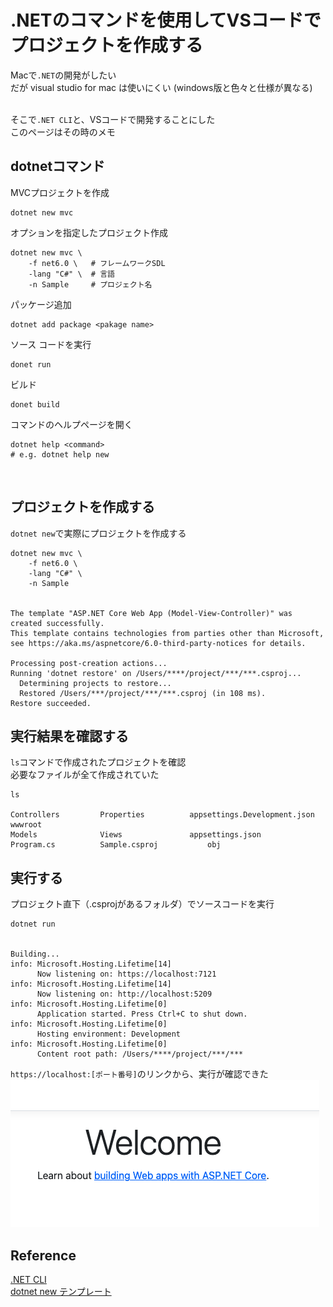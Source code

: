# .NETのコマンドを使用してVSコードでプロジェクトを作成する
Macで`.NET`の開発がしたい<br>
だが visual studio for mac は使いにくい (windows版と色々と仕様が異なる)<br><br>

そこで`.NET CLI`と、VSコードで開発することにした<br>
このページはその時のメモ<br>

## dotnetコマンド
MVCプロジェクトを作成
```
dotnet new mvc
```
オプションを指定したプロジェクト作成
```
dotnet new mvc \
    -f net6.0 \   # フレームワークSDL
    -lang "C#" \  # 言語　
    -n Sample     # プロジェクト名
```

パッケージ追加
```
dotnet add package <pakage name>
```

ソース コードを実行
```
donet run
```

ビルド
```
donet build
```

コマンドのヘルプページを開く
```
dotnet help <command>
# e.g. dotnet help new
```
<br>

## プロジェクトを作成する
`dotnet new`で実際にプロジェクトを作成する
```
dotnet new mvc \
    -f net6.0 \
    -lang "C#" \
    -n Sample


The template "ASP.NET Core Web App (Model-View-Controller)" was created successfully.
This template contains technologies from parties other than Microsoft, see https://aka.ms/aspnetcore/6.0-third-party-notices for details.

Processing post-creation actions...
Running 'dotnet restore' on /Users/****/project/***/***.csproj...
  Determining projects to restore...
  Restored /Users/***/project/***/***.csproj (in 108 ms).
Restore succeeded.
```
## 実行結果を確認する
`ls`コマンドで作成されたプロジェクトを確認<br>
必要なファイルが全て作成されていた
```
ls

Controllers			Properties			appsettings.Development.json	wwwroot
Models				Views				appsettings.json
Program.cs			Sample.csproj			obj
```

## 実行する
プロジェクト直下（.csprojがあるフォルダ）でソースコードを実行
```
dotnet run


Building...
info: Microsoft.Hosting.Lifetime[14]
      Now listening on: https://localhost:7121
info: Microsoft.Hosting.Lifetime[14]
      Now listening on: http://localhost:5209
info: Microsoft.Hosting.Lifetime[0]
      Application started. Press Ctrl+C to shut down.
info: Microsoft.Hosting.Lifetime[0]
      Hosting environment: Development
info: Microsoft.Hosting.Lifetime[0]
      Content root path: /Users/****/project/***/***
```

`https://localhost:[ポート番号]`のリンクから、実行が確認できた<br>
![mvc](img/net_mvc_top.png)


## Reference
[.NET CLI](https://learn.microsoft.com/ja-jp/dotnet/core/tools/)<br>
[dotnet new テンプレート](https://learn.microsoft.com/ja-jp/dotnet/core/tools/dotnet-new-sdk-templates)<br>
